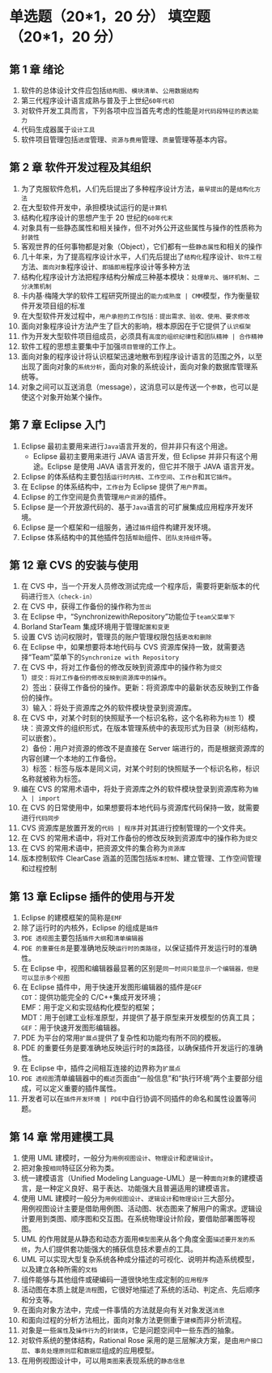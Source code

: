 # 单选题（20\*1，20 分） 填空题（20\*1，20 分）

## 第 1 章 绪论

1. 软件的总体设计文件应包括`结构图`、`模块清单`、`公用数据结构`
2. 第三代程序设计语言成熟与普及于上世纪`60年代初`
3. 对软件开发工具而言，下列各项中应当首先考虑的性能是`对代码段特征的表达能力`
4. 代码生成器属于`设计工具`
5. 软件项目管理包括`进度`管理、`资源与费用`管理、`质量`管理等基本内容。

## 第 2 章 软件开发过程及其组织

1. 为了克服软件危机，人们先后提出了多种程序设计方法，`最早提出`的是`结构化方法`
2. 在大型软件开发中，承担模块试运行的是`计算机`
3. 结构化程序设计的思想产生于 20 世纪的`60年代末`
4. 对象具有一些静态属性和相关操作，但不对外公开这些属性与操作的性质称为`封装性`
5. 客观世界的任何事物都是对象（Object），它们都有一些`静态属性`和相关的操作
6. 几十年来，为了提高程序设计水平，人们先后提出了`结构化`程序设计、`软件工程`方法、`面向对象`程序设计、`即插即用`程序设计等多种方法
7. 结构化程序设计方法把程序结构分解成三种基本模块：`处理单元`、`循环机制`、`二分决策机制`
8. 卡内基·梅隆大学的软件工程研究所提出的`能力成熟度 | CMM`模型，作为衡量软件开发项目组的标准
9. 在大型软件开发过程中，`用户承担的工作包括：提出需求、验收、使用、要求修改`
10. 面向对象程序设计方法产生了巨大的影响，根本原因在于它提供了`认识框架`
11. 作为开发大型软件项目组成员，必须具有`高度的组织纪律性`和`团队精神 | 合作精神`
12. 软件工程的思想主要集中于加强`项目管理`的工作上。
13. 面向对象的程序设计将认识框架迅速地散布到程序设计语言的范围之外，以至出现了面向对象的`系统分析`，面向对象的系统设计，面向对象的数据库管理系统等。
14. 对象之间可以互送消息（message），这消息可以是传送一个`参数`，也可以是使这个对象开始某个操作。

## 第 7 章 Eclipse 入门

1. Eclipse 最初主要用来进行`Java`语言开发的，但并非只有这个用途。
   - Eclipse 最初主要用来进行 JAVA 语言开发，但 Eclipse 并非只有这个用途。Eclipse 是使用 JAVA 语言开发的，但它并不限于 JAVA 语言开发。
2. Eclipse 的体系结构主要包括`运行时内核`、`工作空间`、`工作台`和`其它插件`。
3. 在 Eclipse 的体系结构中，`工作台`为 Eclipse 提供了`用户界面`。
4. Eclipse 的工作空间是负责管理`用户资源`的插件。
5. Eclipse 是一个开放源代码的、基于`Java`语言的可扩展集成应用程序开发环境。
6. Eclipse 是一个框架和一组服务，通过`插件`组件构建开发环境。
7. Eclipse 体系结构中的其他插件包括`帮助`组件、`团队支持组件`等。

## 第 12 章 CVS 的安装与使用

1. 在 CVS 中，当一个开发人员修改测试完成一个程序后，需要将更新版本的代码进行`签入（check-in）`
2. 在 CVS 中，获得工作备份的操作称为`签出`
3. 在 Eclipse 中，“SynchronizewithRepository”功能位于`team父菜单下`
4. Borland StarTeam 集成环境用于管理`配置和变更`
5. 设置 CVS 访问权限时，管理员的账户管理权限包括`更改和删除`
6. 在 Eclipse 中，如果想要将本地代码与 CVS 资源库保持一致，就需要选择“Team”菜单下的`Synchronize with Repository`
7. 在 CVS 中，将对工作备份的修改反映到资源库中的操作称为`提交`  
   1）`提交：将对工作备份的修改反映到资源库中的操作`。  
   2）签出：获得工作备份的操作。更新：将资源库中的最新状态反映到工作备份的操作。  
   3）输入：将处于资源库之外的软件模块登录到资源库。
8. 在 CVS 中，对某个时刻的快照赋予一个标识名称，这个名称称为`标签`
   1）模块：资源文件的组织形式，在版本管理系统中的表现形式为目录（树形结构，可以嵌套）。  
   2）备份：用户对资源的修改不是直接在 Server 端进行的，而是根据资源库的内容创建一个本地的工作备份。  
   3）标签：标签与版本是同义词，对某个时刻的快照赋予一个标识名称，标识名称就被称为标签。
9. 编在 CVS 的常用术语中，将处于资源库之外的软件模块登录到资源库称为`输入 | import`
10. 在 CVS 的日常使用中，如果想要将本地代码与资源库代码保持一致，就需要进行`代码同步`
11. CVS 资源库是放置开发的`代码 | 程序`并对其进行控制管理的一个文件夹。
12. 在 CVS 的常用术语中，将对工作备份的修改反映到资源库中的操作称为`提交`
13. 在 CVS 的常用术语中，把资源文件的集合称为`资源库`
14. 版本控制软件 ClearCase 涵盖的范围包括`版本控制`、建立管理、工作空间管理和过程控制

## 第 13 章 Eclipse 插件的使用与开发

1. Eclipse 的建模框架的简称是`EMF`
2. 除了运行时的内核外，Eclipse 的组成是`插件`
3. `PDE 透视图`主要包括`插件大纲`和`清单编辑器`
4. `PDE 的重要任务`是要准确地反映`运行时的类路径`，以保证插件开发运行时的准确性。
5. 在 Eclipse 中，视图和编辑器最显著的区别是`同一时间只能显示一个编辑器，但是可以显示多个视图`
6. 在 Eclipse 插件中，用于快速开发图形编辑器的插件是`GEF`  
   `CDT`：提供功能完全的 C/C++集成开发环境；  
    EMF：用于定义和实现结构化模型的框架；  
    MDT：用于创建工业标准原型，并提供了基于原型来开发模型的仿真工具；  
    `GEF`：用于快速开发图形编辑器。
7. PDE 为平台的常用`扩展点`提供了复杂性和功能均有所不同的模板。
8. PDE 的重要任务是要准确地反映运行时的`类`路径，以确保插件开发运行的准确性。
9. 在 Eclipse 中，插件之间相互连接的边界称为`扩展点`
10. `PDE 透视图`清单编辑器中的`概述`页面由“一般信息”和“执行环境”两个主要部分组成，可以定义重要的插件属性。
11. 开发者可以在`插件开发环境 | PDE`中自行协调不同插件的命名和属性设置等问题。

## 第 14 章 常用建模工具

1. 使用 UML 建模时，一般分为`用例视图设计`、`物理设计`和`逻辑设计`。
2. 把对象按`相同`特征区分称为类。
3. 统一建模语言（Unified Modeling Language-UML）是一种`面向对象`的建模语言，是一种定义良好、易于表达、功能强大且普遍适用的建模语言。
4. 使用 UML 建模时一般分为`用例视图设计`、`逻辑设计`和`物理设计`三大部分。  
   用例视图设计主要是借助用例图、活动图、状态图来了解用户的需求。逻辑设计要用到类图、顺序图和交互图。在系统物理设计阶段，要借助部署图等视图。
5. UML 的作用就是从静态和动态方面用`模型图`来从各个角度全面`描述要开发的系统`，为人们提供套功能强大的捕获信息技术要点的工具。
6. UML 可以实现大型复杂系统各种成分描述的可视化、说明并构造系统模型，以及建立各种所需的`文档`
7. 组件能够与其他组件或硬编码一道很快地生成定制的`应用程序`
8. 活动图在本质上就是`流程`图，它很好地描述了系统的活动、判定点、先后顺序和分支等。
9. 在面向对象方法中，完成一件事情的方法就是向有关对象发送`消息`
10. 和面向过程的分析方法相比，面向对象方法更侧重于`建模`而非分析流程。
11. 对象是一些`属性`及`操作行为`的`封装体`，它是问题空间中一些东西的抽象。
12. 对软件系统的整体结构，Rational Rose 采用的是三层解决方案，是由`用户接口层`、`事务处理原则层`和`数据层`组成的应用模型。
13. 在用例视图设计中，可以用`类图`来表现系统的`静态信息`
